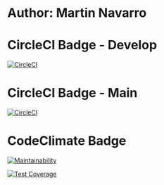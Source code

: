 # Author: Martin Navarro

# CircleCI Badge - Develop
[![CircleCI](https://dl.circleci.com/status-badge/img/gh/um-computacion-tm/scrabble-2023-Martin-Navarro-T/tree/develop.svg?style=svg)](https://dl.circleci.com/status-badge/redirect/gh/um-computacion-tm/scrabble-2023-Martin-Navarro-T/tree/develop)

# CircleCI Badge - Main
[![CircleCI](https://dl.circleci.com/status-badge/img/gh/um-computacion-tm/scrabble-2023-Martin-Navarro-T/tree/main.svg?style=svg)](https://dl.circleci.com/status-badge/redirect/gh/um-computacion-tm/scrabble-2023-Martin-Navarro-T/tree/main)

# CodeClimate Badge

[![Maintainability](https://api.codeclimate.com/v1/badges/ae49c99b9e58152a53bf/maintainability)](https://codeclimate.com/github/um-computacion-tm/scrabble-2023-Martin-Navarro-T/maintainability)

[![Test Coverage](https://api.codeclimate.com/v1/badges/ae49c99b9e58152a53bf/test_coverage)](https://codeclimate.com/github/um-computacion-tm/scrabble-2023-Martin-Navarro-T/test_coverage)

